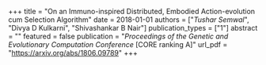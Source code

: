 +++
title = "On an Immuno-inspired Distributed, Embodied Action-evolution cum Selection Algorithm"
date = 2018-01-01
authors = ["*Tushar Semwal*", "Divya D Kulkarni", "Shivashankar B Nair"]
publication_types = ["1"]
abstract = ""
featured = false
publication = "*Proceedings of the Genetic and Evolutionary Computation Conference* [CORE ranking A]"
url_pdf = "https://arxiv.org/abs/1806.09789"
+++

